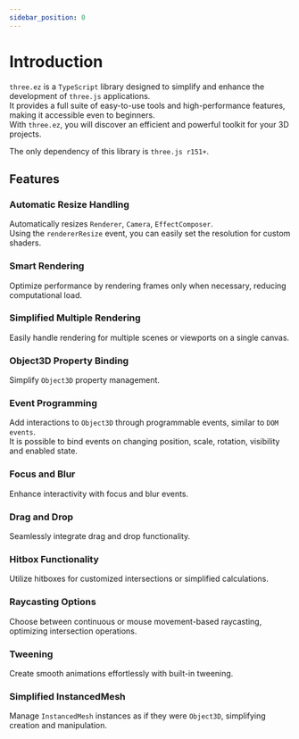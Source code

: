 ```yaml
---
sidebar_position: 0
---
```


# Introduction

`three.ez` is a `TypeScript` library designed to simplify and enhance the development of `three.js` applications. <br />
It provides a full suite of easy-to-use tools and high-performance features, making it accessible even to beginners. <br />
With `three.ez`, you will discover an efficient and powerful toolkit for your 3D projects.

The only dependency of this library is `three.js r151+`.

## Features

### Automatic Resize Handling
Automatically resizes `Renderer`, `Camera`, `EffectComposer`. <br />
Using the `rendererResize` event, you can easily set the resolution for custom shaders.

### Smart Rendering
Optimize performance by rendering frames only when necessary, reducing computational load.

### Simplified Multiple Rendering
Easily handle rendering for multiple scenes or viewports on a single canvas.

### Object3D Property Binding
Simplify `Object3D` property management.

### Event Programming
Add interactions to `Object3D` through programmable events, similar to `DOM events`. <br />
It is possible to bind events on changing position, scale, rotation, visibility and enabled state.

### Focus and Blur
Enhance interactivity with focus and blur events.

### Drag and Drop
Seamlessly integrate drag and drop functionality.

### Hitbox Functionality
Utilize hitboxes for customized intersections or simplified calculations.

### Raycasting Options
Choose between continuous or mouse movement-based raycasting, optimizing intersection operations.

### Tweening
Create smooth animations effortlessly with built-in tweening.

### Simplified InstancedMesh
Manage `InstancedMesh` instances as if they were `Object3D`, simplifying creation and manipulation.
